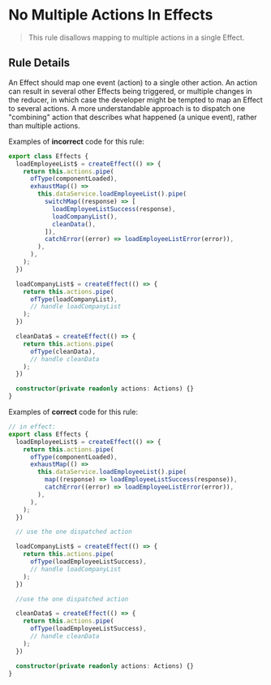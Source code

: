 # No Multiple Actions In Effects

> This rule disallows mapping to multiple actions in a single Effect.

## Rule Details

An Effect should map one event (action) to a single other action.
An action can result in several other Effects being triggered, or multiple changes in the reducer, in which case the developer might be tempted to map an Effect to several actions. A more understandable approach is to dispatch one "combining" action that describes what happened (a unique event), rather than multiple actions.

Examples of **incorrect** code for this rule:

```ts
export class Effects {
  loadEmployeeList$ = createEffect(() => {
    return this.actions.pipe(
      ofType(componentLoaded),
      exhaustMap(() =>
        this.dataService.loadEmployeeList().pipe(
          switchMap((response) => [
            loadEmployeeListSuccess(response),
            loadCompanyList(),
            cleanData(),
          ]),
          catchError((error) => loadEmployeeListError(error)),
        ),
      ),
    );
  })

  loadCompanyList$ = createEffect(() => {
    return this.actions.pipe(
      ofType(loadCompanyList),
      // handle loadCompanyList
    );
  })

  cleanData$ = createEffect(() => {
    return this.actions.pipe(
      ofType(cleanData),
      // handle cleanData
    );
  })

  constructor(private readonly actions: Actions) {}
}
```

Examples of **correct** code for this rule:

```ts
// in effect:
export class Effects {
  loadEmployeeList$ = createEffect(() => {
    return this.actions.pipe(
      ofType(componentLoaded),
      exhaustMap(() =>
        this.dataService.loadEmployeeList().pipe(
          map((response) => loadEmployeeListSuccess(response)),
          catchError((error) => loadEmployeeListError(error)),
        ),
      ),
    );
  })

  // use the one dispatched action

  loadCompanyList$ = createEffect(() => {
    return this.actions.pipe(
      ofType(loadEmployeeListSuccess),
      // handle loadCompanyList
    );
  })

  //use the one dispatched action

  cleanData$ = createEffect(() => {
    return this.actions.pipe(
      ofType(loadEmployeeListSuccess),
      // handle cleanData
    );
  })

  constructor(private readonly actions: Actions) {}
}
```
